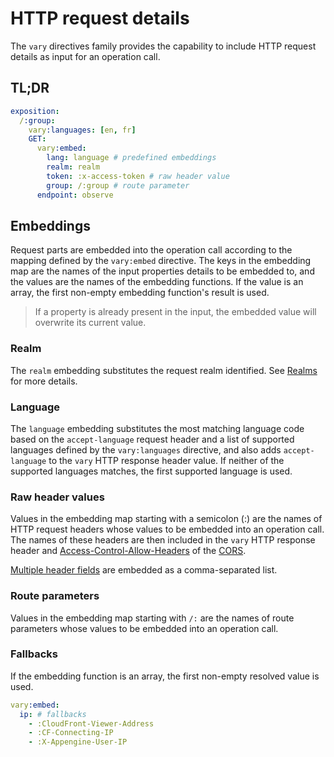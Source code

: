 # HTTP request details

The `vary` directives family provides the capability to include HTTP request details as input for an
operation call.

## TL;DR

```yaml
exposition:
  /:group:
    vary:languages: [en, fr]
    GET:
      vary:embed:
        lang: language # predefined embeddings
        realm: realm
        token: :x-access-token # raw header value
        group: /:group # route parameter
      endpoint: observe
```

## Embeddings

Request parts are embedded into the operation call according to the mapping
defined by the `vary:embed` directive.
The keys in the embedding map are the names of the input properties details to be embedded to,
and the values are the names of the embedding functions.
If the value is an array, the first non-empty embedding function's result is used.

> If a property is already present in the input, the embedded value will overwrite its current
> value.

### Realm

The `realm` embedding substitutes the request realm identified.
See [Realms](realms.md) for more details.

### Language

The `language` embedding substitutes the most matching language code based on the `accept-language`
request header and a list of supported languages defined by the `vary:languages` directive, and also
adds `accept-language` to the `vary` HTTP response header value.
If neither of the supported languages matches, the first supported language is used.

### Raw header values

Values in the embedding map starting with a semicolon (:) are the names of HTTP request headers
whose values to be embedded into an operation call.
The names of these headers are then included in the `vary` HTTP response header
and [Access-Control-Allow-Headers](https://developer.mozilla.org/en-US/docs/Web/HTTP/Headers/Access-Control-Allow-Headers)
of the [CORS](protocol.md#cors).

[Multiple header fields](https://www.w3.org/Protocols/rfc2616/rfc2616-sec4.html#sec4.2) are embedded
as a comma-separated list.

### Route parameters

Values in the embedding map starting with `/:` are the names of route parameters whose values
to be embedded into an operation call.

### Fallbacks

If the embedding function is an array, the first non-empty resolved value is used.

```yaml
vary:embed:
  ip: # fallbacks
    - :CloudFront-Viewer-Address
    - :CF-Connecting-IP
    - :X-Appengine-User-IP
```
